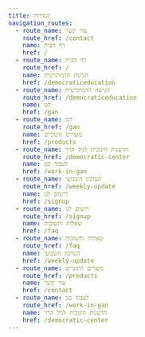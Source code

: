 ```yaml
---
title: הגדרות
navigation_routes:
  - route_name: צור קשר
    route_href: /contact
    name: דף הבית
    href: /
  - route_name: דף הבית
    route_href: /
    name: הגישה הדמוקרטית
    href: /democraticeducation
  - route_name: הגישה הדמוקרטית
    route_href: /democraticeducation
    name: הגן
    href: /gan
  - route_name: הגן
    route_href: /gan
    name: מוצרים חינוכיים
    href: /products
  - route_name: חדשנות חינוכית לגיל הרך
    route_href: /democratic-center
    name: לעבוד בגן
    href: /work-in-gan
  - route_name: העדכון השבועי
    route_href: /weekly-update
    name: רישום לגן
    href: /signup
  - route_name: רישום לגן
    route_href: /signup
    name: שאלות ותשובות
    href: /faq
  - route_name: שאלות ותשובות
    route_href: /faq
    name: העדכון השבועי
    href: /weekly-update
  - route_name: מוצרים חינוכיים
    route_href: /products
    name: צור קשר
    href: /contact
  - route_name: לעבוד בגן
    route_href: /work-in-gan
    name: חדשנות חינוכית לגיל הרך
    href: /democratic-center
---
```

